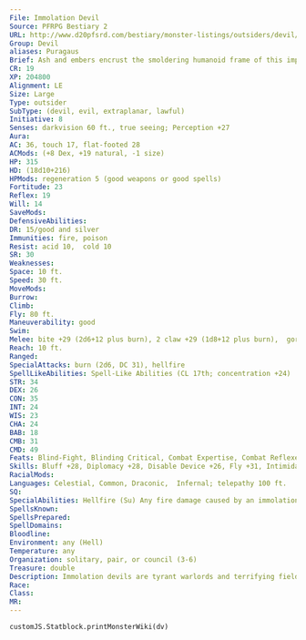 ```yaml
---
File: Immolation Devil
Source: PFRPG Bestiary 2
URL: http://www.d20pfsrd.com/bestiary/monster-listings/outsiders/devil/devil-immolation
Group: Devil
aliases: Puragaus
Brief: Ash and embers encrust the smoldering humanoid frame of this imperious, dragon-winged devil.
CR: 19
XP: 204800
Alignment: LE
Size: Large
Type: outsider
SubType: (devil, evil, extraplanar, lawful)
Initiative: 8
Senses: darkvision 60 ft., true seeing; Perception +27
Aura: 
AC: 36, touch 17, flat-footed 28
ACMods: (+8 Dex, +19 natural, -1 size)
HP: 315
HD: (18d10+216)
HPMods: regeneration 5 (good weapons or good spells)
Fortitude: 23
Reflex: 19
Will: 14
SaveMods: 
DefensiveAbilities: 
DR: 15/good and silver
Immunities: fire, poison
Resist: acid 10,  cold 10
SR: 30
Weaknesses: 
Space: 10 ft.
Speed: 30 ft.
MoveMods: 
Burrow: 
Climb: 
Fly: 80 ft.
Maneuverability: good
Swim: 
Melee: bite +29 (2d6+12 plus burn), 2 claw +29 (1d8+12 plus burn),  gore +29 (2d8+12 plus burn), 2 wings +27 (1d8+6)
Reach: 10 ft.
Ranged: 
SpecialAttacks: burn (2d6, DC 31), hellfire
SpellLikeAbilities: Spell-Like Abilities (CL 17th; concentration +24)  Constant-fire shield, true seeing At will-fireball (DC 20), greater teleport (self plus 50 lbs. of objects only), persistent image (DC 22), wall of fire  3/day-dictum (DC 24), firestorm (DC 25), mass charm monster (DC 25)  1/day-summon (level 9, any 2d4 devils of CR 10 or lower, 90%)
STR: 34
DEX: 26
CON: 35
INT: 24
WIS: 23
CHA: 24
BAB: 18
CMB: 31
CMD: 49
Feats: Blind-Fight, Blinding Critical, Combat Expertise, Combat Reflexes, Critical Focus, Iron Will, Multiattack, Power Attack, Stand Still
Skills: Bluff +28, Diplomacy +28, Disable Device +26, Fly +31, Intimidate +28, Knowledge (arcana) + 25, Knowledge (nobility) +25, Knowledge (engineering) +28, Knowledge (planes) +28, Perception +27, Sense Motive +27, Spellcraft +28, Stealth +25
RacialMods: 
Languages: Celestial, Common, Draconic,  Infernal; telepathy 100 ft.
SQ: 
SpecialAbilities: Hellfire (Su) Any fire damage caused by an immolation devil's abilities and spells is half fire damage, half unholy damage.
SpellsKnown: 
SpellsPrepared: 
SpellDomains: 
Bloodline: 
Environment: any (Hell)
Temperature: any
Organization: solitary, pair, or council (3-6)
Treasure: double
Description: Immolation devils are tyrant warlords and terrifying field generals among Hell's legions. While many other greater devils manipulate and corrupt subtly and from afar, puragaus surround themselves with lesser diabolical minions, lead interplanar incursions, hold infernal redoubts upon mortal worlds, or strike against any who would defy the will of Hell.  Immolation devils stand just over 10 feet tall, with wingspans nearing 20 feet, and weigh 900 pounds.
Race: 
Class: 
MR: 
---
```

```dataviewjs
customJS.Statblock.printMonsterWiki(dv)
```

